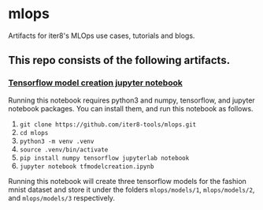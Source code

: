 # mlops
Artifacts for iter8's MLOps use cases, tutorials and blogs.

## This repo consists of the following artifacts.

### [Tensorflow model creation jupyter notebook](https://github.com/iter8-tools/mlops/blob/master/tfmodelcreation.ipynb)

Running this notebook requires python3 and numpy, tensorflow, and jupyter notebook packages. You can install them, and run this notebook as follows.

1. `git clone https://github.com/iter8-tools/mlops.git`
2. `cd mlops`
3. `python3 -m venv .venv`
4. `source .venv/bin/activate`
5. `pip install numpy tensorflow jupyterlab notebook`
6. `jupyter notebook tfmodelcreation.ipynb`

Running this notebook will create three tensorflow models for the fashion mnist dataset and store it under the folders `mlops/models/1`, `mlops/models/2`, and `mlops/models/3` respectively.